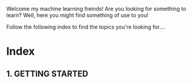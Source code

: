 Welcome my machine learning freinds! Are you looking for something to learn? Well, here you might find something of use to you!

Follow the following index to find the topics you're looking for....

# Index



## 1. GETTING STARTED
